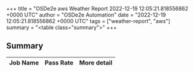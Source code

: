 +++
title = "OSDe2e aws Weather Report 2022-12-19 12:05:21.818556862 +0000 UTC"
author = "OSDe2e Automation"
date = "2022-12-19 12:05:21.818556862 +0000 UTC"
tags = ["weather-report", "aws"]
summary = "<table class=\"summary\"></table>"
+++
## Summary

| Job Name | Pass Rate | More detail |
|----------|-----------|-------------|




